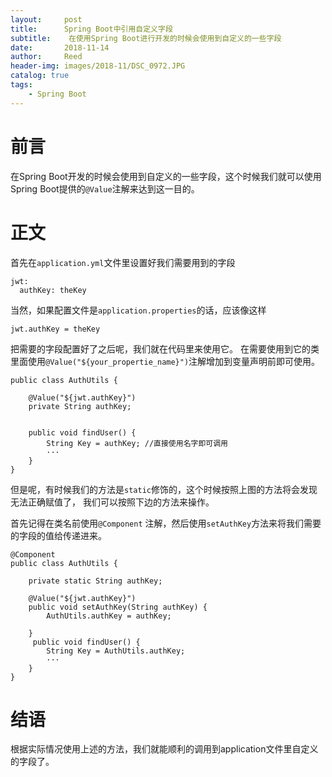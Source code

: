 ```yaml
---
layout:     post
title:      Spring Boot中引用自定义字段
subtitle:    在使用Spring Boot进行开发的时候会使用到自定义的一些字段
date:       2018-11-14
author:     Reed
header-img: images/2018-11/DSC_0972.JPG
catalog: true
tags:
    - Spring Boot
---
```

# 前言

 在Spring Boot开发的时候会使用到自定义的一些字段，这个时候我们就可以使用Spring Boot提供的` @Value `注解来达到这一目的。

# 正文
首先在` application.yml `文件里设置好我们需要用到的字段
```
jwt:
  authKey: theKey 
```
当然，如果配置文件是` application.properties `的话，应该像这样
```
jwt.authKey = theKey 
```
把需要的字段配置好了之后呢，我们就在代码里来使用它。
在需要使用到它的类里面使用` @Value("${your_propertie_name}") `注解增加到变量声明前即可使用。
```
public class AuthUtils {

    @Value("${jwt.authKey}")
    private String authKey;


    public void findUser() {
        String Key = authKey; //直接使用名字即可调用
        ···
    }
}
```

但是呢，有时候我们的方法是` static `修饰的，这个时候按照上图的方法将会发现无法正确赋值了，
我们可以按照下边的方法来操作。  

首先记得在类名前使用` @Component ` 注解，然后使用` setAuthKey `方法来将我们需要的字段的值给传递进来。
```
@Component
public class AuthUtils {

    private static String authKey;

    @Value("${jwt.authKey}")
    public void setAuthKey(String authKey) {
        AuthUtils.authKey = authKey;

    }   
     public void findUser() {
        String Key = AuthUtils.authKey; 
        ···
    }
}
```

# 结语
根据实际情况使用上述的方法，我们就能顺利的调用到application文件里自定义的字段了。